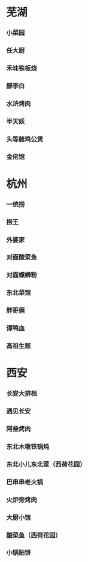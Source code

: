 # 芜湖
### 小菜园
### 任大厨
### 禾味铁板烧
### 醉李白
### 水浒烤肉
### 半天妖
### 头等舱鸡公煲
### 金佬馆
# 杭州
### 一统捞
### 捞王
### 外婆家
### 对面酸菜鱼
### 对面螺蛳粉
### 东北菜馆
### 胖哥俩
### 谭鸭血
### 高祖生煎
# 西安
### 长安大排档
### 遇见长安
###  阿叁烤肉
### 东北木墩铁锅炖
### 东北小儿东北菜（西荷花园）
### 巴串串老火锅
### 火炉旁烤肉
### 大厨小馆
### 酸菜鱼（西荷花园）
### 小锅贴饼